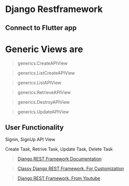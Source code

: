# Django Restframework
## Connect to Flutter app

# Generic Views are

> generics.CreateAPIView

> generics.ListCreateAPIView

> generics.ListAPIView

> generics.RetrieveAPIView

> generics.DestroyAPIView

> generics.UpdateAPIView


## User Functionality
Signin, SignUp API View

Create Task, Retrive Task, Update Task, Delete Task




> [Django REST Framework Documentation](https://www.django-rest-framework.org/)

>[Classy Django REST Framework. For Customization](https://www.cdrf.co/)


> [Django REST Framework. From Youtube](https://www.youtube.com/watch?v=aoEcKdq3frU&list=PL4NIq30KvXLDES6CUeAWiSJNQzPsoBWI6&index=1)